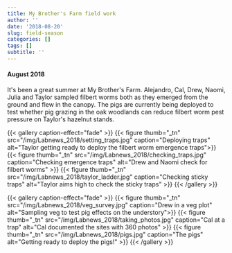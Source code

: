 ```yaml
---
title: My Brother's Farm field work
author: ''
date: '2018-08-20'
slug: field-season
categories: []
tags: []
subtitle: ''
---
```

#### August 2018
It's been a great summer at My Brother's Farm. Alejandro, Cal, Drew, Naomi, Julia and Taylor sampled filbert worms both as they emerged from the ground and flew in the canopy. The pigs are currently being deployed to test whether pig grazing in the oak woodlands can reduce filbert worm pest pressure on Taylor's hazelnut stands. 

{{< gallery caption-effect="fade" >}}
  {{< figure thumb="_tn" src="/img/Labnews_2018/setting_traps.jpg" caption="Deploying traps" alt="Taylor getting ready to deploy the filbert worm emergence traps">}}
  {{< figure thumb="_tn" src="/img/Labnews_2018/checking_traps.jpg" caption="Checking emergence traps" alt="Drew and Naomi check for filbert worms" >}}
  {{< figure thumb="_tn" src="/img/Labnews_2018/taylor_ladder.jpg" caption="Checking sticky traps" alt="Taylor aims high to check the sticky traps" >}}
{{< /gallery >}}


{{< gallery caption-effect="fade" >}}
  {{< figure thumb="_tn" src="/img/Labnews_2018/veg_survey.jpg" caption="Drew in a veg plot" alt="Sampling veg to test pig effects on the understory">}}
  {{< figure thumb="_tn" src="/img/Labnews_2018/taking_photos.jpg" caption="Cal at a trap" alt="Cal documented the sites with 360 photos" >}}
  {{< figure thumb="_tn" src="/img/Labnews_2018/pigs.jpg" caption="The pigs" alt="Getting ready to deploy the pigs!" >}}
{{< /gallery >}}

<!--more-->
